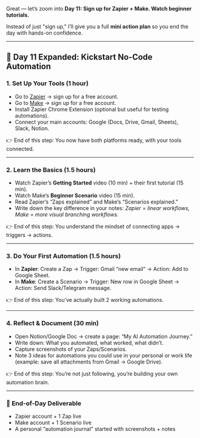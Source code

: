 Great — let’s zoom into **Day 11: Sign up for Zapier + Make. Watch beginner tutorials.**

Instead of just "sign up," I’ll give you a full **mini action plan** so you end the day with hands-on confidence.

---

## 🌱 **Day 11 Expanded: Kickstart No-Code Automation**

### 1. **Set Up Your Tools (1 hour)**

* Go to [Zapier](https://zapier.com) → sign up for a free account.
* Go to [Make](https://make.com) → sign up for a free account.
* Install Zapier Chrome Extension (optional but useful for testing automations).
* Connect your main accounts: Google (Docs, Drive, Gmail, Sheets), Slack, Notion.

👉 End of this step: You now have both platforms ready, with your tools connected.

---

### 2. **Learn the Basics (1.5 hours)**

* Watch Zapier’s **Getting Started** video (10 min) + their first tutorial (15 min).
* Watch Make’s **Beginner Scenario** video (15 min).
* Read Zapier’s “Zaps explained” and Make’s “Scenarios explained.”
* Write down the key difference in your notes: *Zapier = linear workflows, Make = more visual branching workflows.*

👉 End of this step: You understand the mindset of connecting apps → triggers → actions.

---

### 3. **Do Your First Automation (1.5 hours)**

* In **Zapier**: Create a Zap → Trigger: Gmail “new email” → Action: Add to Google Sheet.
* In **Make**: Create a Scenario → Trigger: New row in Google Sheet → Action: Send Slack/Telegram message.

👉 End of this step: You’ve actually built 2 working automations.

---

### 4. **Reflect & Document (30 min)**

* Open Notion/Google Doc → create a page: “My AI Automation Journey.”
* Write down: What you automated, what worked, what didn’t.
* Capture screenshots of your Zaps/Scenarios.
* Note 3 ideas for automations you could use in your personal or work life (example: save all attachments from Gmail → Google Drive).

👉 End of this step: You’re not just following, you’re building your own automation brain.

---

### 🎯 **End-of-Day Deliverable**

* Zapier account + 1 Zap live
* Make account + 1 Scenario live
* A personal “automation journal” started with screenshots + notes